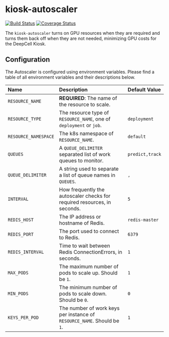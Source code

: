 # kiosk-autoscaler

[![Build Status](https://travis-ci.com/vanvalenlab/kiosk-autoscaler.svg?branch=master)](https://travis-ci.com/vanvalenlab/kiosk-autoscaler)
[![Coverage Status](https://coveralls.io/repos/github/vanvalenlab/kiosk-autoscaler/badge.svg?branch=master)](https://coveralls.io/github/vanvalenlab/kiosk-autoscaler?branch=master)

The `kiosk-autoscaler` turns on GPU resources when they are required and turns them back off when they are not needed, minimizing GPU costs for the DeepCell Kiosk.

## Configuration

The Autoscaler is configured using environment variables. Please find a table of all environment variables and their descriptions below.

| Name | Description | Default Value |
| :--- | :--- | :--- |
| `RESOURCE_NAME` | **REQUIRED**: The name of the resource to scale. |  |
| `RESOURCE_TYPE` | The resource type of `RESOURCE_NAME`, one of `deployment` or `job`. | `deployment` |
| `RESOURCE_NAMESPACE` | The k8s namespace of `RESOURCE_NAME`. | `default` |
| `QUEUES` | A `QUEUE_DELIMITER` separated list of work queues to monitor. | `predict,track` |
| `QUEUE_DELIMITER` | A string used to separate a list of queue names in `QUEUES`. | `,` |
| `INTERVAL` | How frequently the autoscaler checks for required resources, in seconds. | `5` |
| `REDIS_HOST` | The IP address or hostname of Redis. | `redis-master` |
| `REDIS_PORT` | The port used to connect to Redis. | `6379` |
| `REDIS_INTERVAL` | Time to wait between Redis ConnectionErrors, in seconds. | `1` |
| `MAX_PODS` | The maximum number of pods to scale up. Should be `1`. | `1` |
| `MIN_PODS` | The minimum number of pods to scale down. Should be `0`. | `0` |
| `KEYS_PER_POD` | The number of work keys per instance of `RESOURCE_NAME`. Should be `1`. | `1` |
